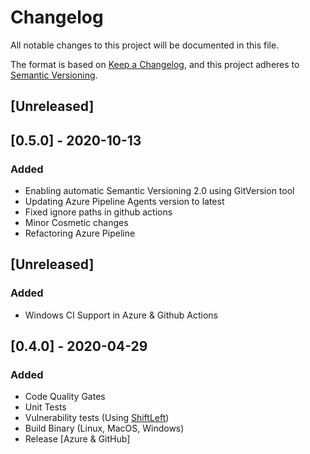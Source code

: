 # Changelog
All notable changes to this project will be documented in this file.

The format is based on [Keep a Changelog](https://keepachangelog.com/en/1.0.0/),
and this project adheres to [Semantic Versioning](https://semver.org/spec/v2.0.0.html).

## [Unreleased]

## [0.5.0] - 2020-10-13
### Added
- Enabling automatic Semantic Versioning 2.0 using GitVersion tool
- Updating Azure Pipeline Agents version to latest
- Fixed ignore paths in github actions
- Minor Cosmetic changes
- Refactoring Azure Pipeline

## [Unreleased]
### Added
- Windows CI Support in Azure & Github Actions

## [0.4.0] - 2020-04-29
### Added
- Code Quality Gates
- Unit Tests
- Vulnerability tests (Using [ShiftLeft](https://www.shiftleft.io))
- Build Binary (Linux, MacOS, Windows)
- Release [Azure & GitHub]
